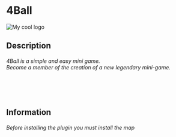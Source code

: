 # 4Ball
<img src="http://oi63.tinypic.com/s2aa8w.jpg" alt="My cool logo"/>
<h2> Description </h2>
<h6>
4Ball is a simple and easy mini game.</br>
Become a member of the creation of a new legendary mini-game.
<h6>
</br>
</br>
<h2> Information </h2>
<h6>
  Before installing the plugin you must install the map
</h6>
